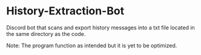 # History-Extraction-Bot
Discord bot that scans and export history messages into a txt file located in the same directory as the code. 

Note: The program function as intended but it is yet to be optimized. 
